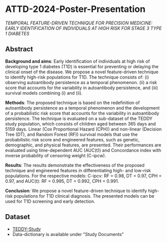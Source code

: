 # ATTD-2024-Poster-Presentation

*TEMPORAL FEATURE-DRIVEN TECHNIQUE FOR PRECISION MEDICINE: EARLY IDENTIFICATION OF INDIVIDUALS AT HIGH RISK FOR STAGE 3 TYPE 1 DIABETES*

## Abstract

**Background and aims**: Early identification of individuals at high risk of developing type 1 diabetes (T1D) is essential for preventing or delaying the clinical onset of the disease. We propose a novel feature-driven technique to identify high-risk populations for T1D. The technique consists of: (i) observing autoantibody persistence as a temporal phenomenon. (ii) a risk score that accounts for the variability in autoantibody persistence, and (iii) survival models combining (i) and (ii). 

**Methods**: The proposed technique is based on the redefinition of autoantibody persistence as a temporal phenomenon and the development of a probabilistic risk score that accounts for the variability in autoantibody persistence. The technique is evaluated on a sub-dataset of the TEDDY study population, which consists of children aged between 365 days and 5159 days. Linear (Cox Proportional Hazard (CPH)) and non-linear (Decision Tree (DT), and Random Forest (RF)) survival models that use the probabilistic risk score and engineered features, such as genetic, demographic, and physical features, are presented. Their performances are evaluated using time-dependent AUC (AUC(t)) and Concordance index with inverse probability of censoring weight (C-ipcw). 

**Results**: The results demonstrate the effectiveness of the proposed technique and engineered features in differentiating high- and low-risk populations. For the respective models: C-ipcv: RF = 0.98, DT = 0.97, CPH = 0.97, and AUC(t): RF = 0.995, DT = 0.992, CPH = 0.991.

**Conclusion**: We propose a novel feature-driven technique to identify high-risk populations for T1D clinical diagnosis. The presented models can be used for T1D screening and early detection.

## Dataset

- [TEDDY-Study](https://repository.niddk.nih.gov/studies/teddy/?query=type%201%20diabetes)
- Data-dictionary is available under "Study Documents"
